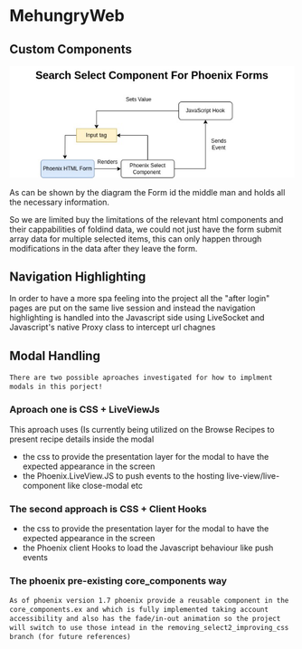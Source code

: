 # MehungryWeb
## Custom Components 
![Alt text](diagrams/SelectComponentDataFlow.jpg?raw=true "Select Diagram")


As can be shown by the diagram the Form id the middle man and holds all the necessary information. 

So we are limited buy the limitations of the relevant html components and their cappabilities of foldind data, we could not just have the form submit array data for multiple selected items, this can only happen through modifications in the data after they leave the form. 


## Navigation Highlighting 

In order to have a more spa feeling into the project all the "after login" pages are put on the same live session and instead the navigation highlighting is handled into the Javascript side using LiveSocket and Javascript's native Proxy class to intercept url chagnes


## Modal Handling
    There are two possible aproaches investigated for how to implment modals in this porject!
### Aproach one is CSS + LiveViewJs
 This aproach uses (Is currently being utilized on the Browse Recipes to present recipe details inside the modal 
  * the css to provide the presentation layer for the modal to have the expected appearance in the screen
  * the Phoenix.LiveView.JS to push events to the hosting live-view/live-component like close-modal etc

### The second approach is CSS + Client Hooks 
   * the css to provide the presentation layer for the modal to have the expected appearance in the screen
   * the Phoenix client Hooks to load the Javascript behaviour like push events

### The phoenix pre-existing  core_components way
    As of phoenix version 1.7 phoenix provide a reusable component in the core_components.ex and which is fully implemented taking account accessibility and also has the fade/in-out animation so the project will switch to use those intead in the removing_select2_improving_css branch (for future references)
